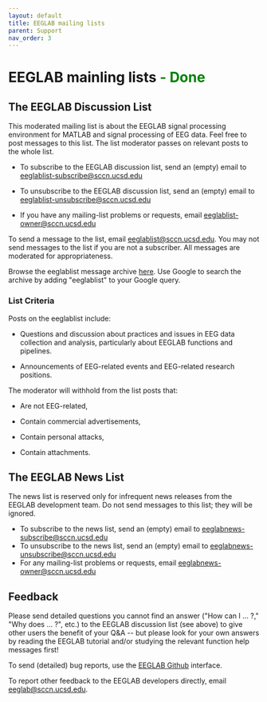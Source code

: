 ```yaml
---
layout: default
title: EEGLAB mailing lists
parent: Support
nav_order: 3
---
```

EEGLAB mainling lists <span style="color: green"> - Done</span>
====

## The EEGLAB Discussion List

This moderated mailing list is about the EEGLAB signal processing
environment for MATLAB and signal processing of EEG data. Feel free to post messages to this list. The list moderator
passes on relevant posts to the whole list.

-   To subscribe to the EEGLAB discussion list, send an (empty) email to
    <eeglablist-subscribe@sccn.ucsd.edu>

<!-- -->

-   To unsubscribe to the EEGLAB discussion list, send an (empty) email
    to <eeglablist-unsubscribe@sccn.ucsd.edu>

<!-- -->

-   If you have any mailing-list problems or requests, email
    <eeglablist-owner@sccn.ucsd.edu>

To send a message to the list, email
<eeglablist@sccn.ucsd.edu>.
You may not send messages to the list if you are not a subscriber. All
messages are moderated for appropriateness.

Browse the eeglablist message archive
[here](http://sccn.ucsd.edu/pipermail/eeglablist/). Use Google to search
the archive by adding "eeglablist" to your Google query.

### List Criteria

Posts on the eeglablist include:

-   Questions and discussion about practices and issues in EEG data
    collection and analysis, particularly about EEGLAB functions and
    pipelines.

-   Announcements of EEG-related events and EEG-related research
    positions.

The moderator will withhold from the list posts that:

-   Are not EEG-related,

-   Contain commercial advertisements,

-   Contain personal attacks,

-   Contain attachments.



## The EEGLAB News List

The news list is reserved only for infrequent news releases from the
EEGLAB development team. Do not send messages to this list; they will
be ignored.

-   To subscribe to the news list, send an (empty) email to
    <eeglabnews-subscribe@sccn.ucsd.edu>
-   To unsubscribe to the news list, send an (empty) email to
    <eeglabnews-unsubscribe@sccn.ucsd.edu>
-   For any mailing-list problems or requests, email
    <eeglabnews-owner@sccn.ucsd.edu>

## Feedback

Please send detailed questions you cannot find an answer ("How can I ...
?," "Why does ... ?", etc.) to the EEGLAB discussion list (see above) to
give other users the benefit of your Q&A -- but please look for your own
answers by reading the EEGLAB tutorial and/or studying the relevant
function help messages first!

To send (detailed) bug reports, use the [EEGLAB
Github](https://github.com/sccn/eeglab/issues) interface. 

To report
other feedback to the EEGLAB developers directly, email
<eeglab@sccn.ucsd.edu>.